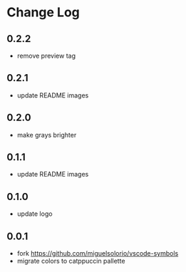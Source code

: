 # Change Log

## 0.2.2

- remove preview tag

## 0.2.1

- update README images

## 0.2.0

- make grays brighter

## 0.1.1

- update README images

## 0.1.0

- update logo

## 0.0.1

- fork https://github.com/miguelsolorio/vscode-symbols
- migrate colors to catppuccin pallette